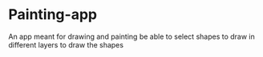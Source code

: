 # Painting-app
An app meant for drawing and painting
be able to select shapes
to draw in different layers
to draw the shapes
